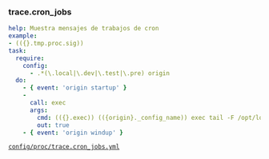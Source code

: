 ### trace.cron_jobs

```yml
help: Muestra mensajes de trabajos de cron
example:
- (({}.tmp.proc.sig))
task:
  require:
    config:
      - .*(\.local|\.dev|\.test|\.pre) origin
  do:
    - { event: 'origin startup' }
    -
      call: exec
      args:
        cmd: (({}.exec)) (({origin}._config_name)) exec tail -F /opt/log/cron_jobs.log
        out: true
    - { event: 'origin windup' }
```
[```config/proc/trace.cron_jobs.yml```](../config/proc/trace.cron_jobs.yml)
